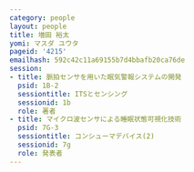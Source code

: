 ```yaml
---
category: people
layout: people
title: 増田 裕太
yomi: マスダ ユウタ
pageid: '4215'
emailhash: 592c42c11a69155b7d4bbafb20ca76de
session:
- title: 脈拍センサを用いた眠気警報システムの開発
  psid: 1B-2
  sessiontitle: ITSとセンシング
  sessionid: 1b
  role: 著者
- title: マイクロ波センサによる睡眠状態可視化技術
  psid: 7G-3
  sessiontitle: コンシューマデバイス(2)
  sessionid: 7g
  role: 発表者
---
```

